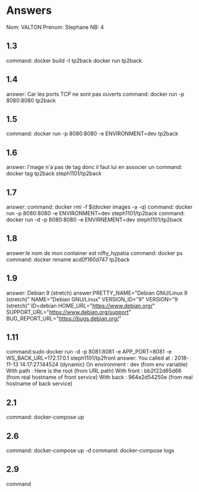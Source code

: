 # Answers

Nom: VALTON 
Prénom: Stephane
NB: 4

## 1.3
command: docker build -t tp2back 
docker run tp2back

## 1.4
answer: Car les ports TCP ne sont pas ouverts
command: docker run -p 8080:8080 tp2back

## 1.5
command: docker run -p 8080:8080 -e ENVIRONMENT=dev tp2back 

## 1.6
answer: l'mage n'a pas de tag donc il faut lui en associer un
command: docker tag tp2back steph1101/tp2back

## 1.7
answer:
command: docker rmi -f $(docker images -a -q)
command: docker run -p 8080:8080 -e ENVIRONMENT=dev steph1101/tp2back
command: docker run -d -p 8080:8080 -e ENVIRNEMENT=dev steph1101/tp2back

## 1.8
answer:le nom de mon container est nifty_hypatia
command: docker ps
command: docker rename acd0f160d747 tp2back

## 1.9
answer: Debian 9 (stretch)
answer:PRETTY_NAME="Debian GNU/Linux 9 (stretch)"
NAME="Debian GNU/Linux"
VERSION_ID="9"
VERSION="9 (stretch)"
ID=debian
HOME_URL="https://www.debian.org/"
SUPPORT_URL="https://www.debian.org/support"
BUG_REPORT_URL="https://bugs.debian.org/"


## 1.11
command:sudo docker run -d -p 8081:8081 -e APP_PORT=8081 -e WS_BACK_URL=172.17.0.1 steph1101/tp2front 
answer: You called at : 2018-11-13 14:17:27.144524 (dynamic)
        On environment : dev (from env variable)
        With path : Here is the root   (from URL path)
        With front : bb2f22d65d66 (from real hostname of front service)
        With back  : 964e2d54250e (from real hostname of back service)

## 2.1
command: docker-compose up 

## 2.6
command: docker-compose up -d 
command: docker-compose logs

## 2.9
command
